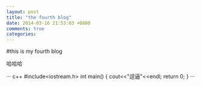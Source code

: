 ```yaml
---
layout: post
title: "the fourth blog"
date: 2014-03-16 21:53:03 +0800
comments: true
categories: 
---
```


#this is my fourth blog

哈哈哈

··· c++
   #include<iostream.h>
   int main()
   {
     cout<<"逗逼"<<endl;
	 return 0;
   }
···
	 